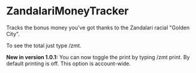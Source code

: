 # ZandalariMoneyTracker

Tracks the bonus money you've got thanks to the Zandalari racial "Golden City".

To see the total just type /zmt.

**New in version 1.0.1:** You can now toggle the print by typing /zmt print. By default printing is off. This option is account-wide.